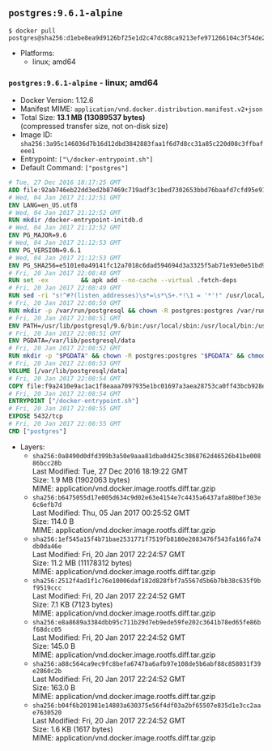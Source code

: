 ## `postgres:9.6.1-alpine`

```console
$ docker pull postgres@sha256:d1ebe8ea9d9126bf25e1d2c47dc88ca9213efe971266104c3f54de263783b4ca
```

-	Platforms:
	-	linux; amd64

### `postgres:9.6.1-alpine` - linux; amd64

-	Docker Version: 1.12.6
-	Manifest MIME: `application/vnd.docker.distribution.manifest.v2+json`
-	Total Size: **13.1 MB (13089537 bytes)**  
	(compressed transfer size, not on-disk size)
-	Image ID: `sha256:3a95c146036d7b16d12dbd3842883faa1f6d7d8cc31a85c220d08c3ffbafeee1`
-	Entrypoint: `["\/docker-entrypoint.sh"]`
-	Default Command: `["postgres"]`

```dockerfile
# Tue, 27 Dec 2016 18:17:25 GMT
ADD file:92ab746eb22dd3ed2b87469c719adf3c1bed7302653bbd76baafd7cfd95e911e in / 
# Wed, 04 Jan 2017 21:12:51 GMT
ENV LANG=en_US.utf8
# Wed, 04 Jan 2017 21:12:52 GMT
RUN mkdir /docker-entrypoint-initdb.d
# Wed, 04 Jan 2017 21:12:52 GMT
ENV PG_MAJOR=9.6
# Wed, 04 Jan 2017 21:12:53 GMT
ENV PG_VERSION=9.6.1
# Wed, 04 Jan 2017 21:12:53 GMT
ENV PG_SHA256=e5101e0a49141fc12a7018c6dad594694d3a3325f5ab71e93e0e51bd94e51fcd
# Fri, 20 Jan 2017 22:08:48 GMT
RUN set -ex 		&& apk add --no-cache --virtual .fetch-deps 		ca-certificates 		openssl 		tar 		&& wget -O postgresql.tar.bz2 "https://ftp.postgresql.org/pub/source/v$PG_VERSION/postgresql-$PG_VERSION.tar.bz2" 	&& echo "$PG_SHA256 *postgresql.tar.bz2" | sha256sum -c - 	&& mkdir -p /usr/src/postgresql 	&& tar 		--extract 		--file postgresql.tar.bz2 		--directory /usr/src/postgresql 		--strip-components 1 	&& rm postgresql.tar.bz2 		&& apk add --no-cache --virtual .build-deps 		bison 		flex 		gcc 		libc-dev 		libedit-dev 		libxml2-dev 		libxslt-dev 		make 		openssl-dev 		perl 		util-linux-dev 		zlib-dev 		&& cd /usr/src/postgresql 	&& awk '$1 == "#define" && $2 == "DEFAULT_PGSOCKET_DIR" && $3 == "\"/tmp\"" { $3 = "\"/var/run/postgresql\""; print; next } { print }' src/include/pg_config_manual.h > src/include/pg_config_manual.h.new 	&& grep '/var/run/postgresql' src/include/pg_config_manual.h.new 	&& mv src/include/pg_config_manual.h.new src/include/pg_config_manual.h 	&& ./configure 		--enable-integer-datetimes 		--enable-thread-safety 		--enable-tap-tests 		--disable-rpath 		--with-uuid=e2fs 		--with-gnu-ld 		--with-pgport=5432 		--with-system-tzdata=/usr/share/zoneinfo 		--prefix=/usr/local 				--with-openssl 		--with-libxml 		--with-libxslt 	&& make -j "$(getconf _NPROCESSORS_ONLN)" world 	&& make install-world 	&& make -C contrib install 		&& runDeps="$( 		scanelf --needed --nobanner --recursive /usr/local 			| awk '{ gsub(/,/, "\nso:", $2); print "so:" $2 }' 			| sort -u 			| xargs -r apk info --installed 			| sort -u 	)" 	&& apk add --no-cache --virtual .postgresql-rundeps 		$runDeps 		bash 		su-exec 		tzdata 	&& apk del .fetch-deps .build-deps 	&& cd / 	&& rm -rf 		/usr/src/postgresql 		/usr/local/include/* 		/usr/local/share/doc 		/usr/local/share/man 	&& find /usr/local -name '*.a' -delete
# Fri, 20 Jan 2017 22:08:49 GMT
RUN sed -ri "s!^#?(listen_addresses)\s*=\s*\S+.*!\1 = '*'!" /usr/local/share/postgresql/postgresql.conf.sample
# Fri, 20 Jan 2017 22:08:50 GMT
RUN mkdir -p /var/run/postgresql && chown -R postgres:postgres /var/run/postgresql && chmod g+s /var/run/postgresql
# Fri, 20 Jan 2017 22:08:51 GMT
ENV PATH=/usr/lib/postgresql/9.6/bin:/usr/local/sbin:/usr/local/bin:/usr/sbin:/usr/bin:/sbin:/bin
# Fri, 20 Jan 2017 22:08:51 GMT
ENV PGDATA=/var/lib/postgresql/data
# Fri, 20 Jan 2017 22:08:52 GMT
RUN mkdir -p "$PGDATA" && chown -R postgres:postgres "$PGDATA" && chmod 777 "$PGDATA" # this 777 will be replaced by 700 at runtime (allows semi-arbitrary "--user" values)
# Fri, 20 Jan 2017 22:08:53 GMT
VOLUME [/var/lib/postgresql/data]
# Fri, 20 Jan 2017 22:08:54 GMT
COPY file:f9a2410e9ac1ac1f8eaaa7097935e1bc01697a3aea28753ca0ff43bcb928e743 in / 
# Fri, 20 Jan 2017 22:08:54 GMT
ENTRYPOINT ["/docker-entrypoint.sh"]
# Fri, 20 Jan 2017 22:08:55 GMT
EXPOSE 5432/tcp
# Fri, 20 Jan 2017 22:08:55 GMT
CMD ["postgres"]
```

-	Layers:
	-	`sha256:0a8490d0dfd399b3a50e9aaa81dba0d425c3868762d46526b41be00886bcc28b`  
		Last Modified: Tue, 27 Dec 2016 18:19:22 GMT  
		Size: 1.9 MB (1902063 bytes)  
		MIME: application/vnd.docker.image.rootfs.diff.tar.gzip
	-	`sha256:b6475055d17e005d634c9d02e63e4154e7c4435a6437afa80bef303e6c6efb7d`  
		Last Modified: Thu, 05 Jan 2017 00:25:52 GMT  
		Size: 114.0 B  
		MIME: application/vnd.docker.image.rootfs.diff.tar.gzip
	-	`sha256:1ef545a15f4b71bae2531771f7519fb8180e2083476f543fa166fa74db0da46e`  
		Last Modified: Fri, 20 Jan 2017 22:24:57 GMT  
		Size: 11.2 MB (11178312 bytes)  
		MIME: application/vnd.docker.image.rootfs.diff.tar.gzip
	-	`sha256:2512f4ad1f1c76e10006daf182d828fbf7a5567d5b6b7bb38c635f9bf9519ccc`  
		Last Modified: Fri, 20 Jan 2017 22:24:52 GMT  
		Size: 7.1 KB (7123 bytes)  
		MIME: application/vnd.docker.image.rootfs.diff.tar.gzip
	-	`sha256:e8a8689a3384dbb95c711b29d7eb9ede59fe202c3641b78ed65fe86bf68dcc05`  
		Last Modified: Fri, 20 Jan 2017 22:24:52 GMT  
		Size: 145.0 B  
		MIME: application/vnd.docker.image.rootfs.diff.tar.gzip
	-	`sha256:a88c564ca9ec9fc8befa6747ba6afb97e108de5b6abf88c858031f39e2860c2b`  
		Last Modified: Fri, 20 Jan 2017 22:24:52 GMT  
		Size: 163.0 B  
		MIME: application/vnd.docker.image.rootfs.diff.tar.gzip
	-	`sha256:b04f6b201981e14803a630375e56f4df03a2bf65507e835d1e3cc2aae7630520`  
		Last Modified: Fri, 20 Jan 2017 22:24:52 GMT  
		Size: 1.6 KB (1617 bytes)  
		MIME: application/vnd.docker.image.rootfs.diff.tar.gzip
